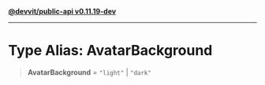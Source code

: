[**@devvit/public-api v0.11.19-dev**](../../../../../../README.md)

---

# Type Alias: AvatarBackground

> **AvatarBackground** = `"light"` \| `"dark"`
